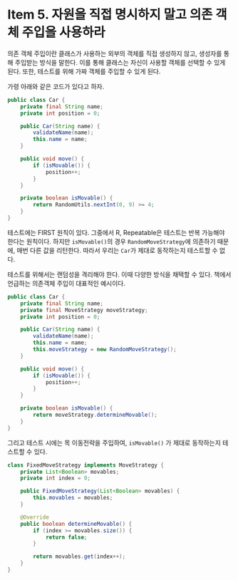 # Item 5. 자원을 직접 명시하지 말고 의존 객체 주입을 사용하라

의존 객체 주입이란 클래스가 사용하는 외부의 객체를 직접 생성하지 않고, 생성자를 통해 주입받는 방식을 말한다. 이를 통해 클래스는 자신이 사용할 객체를 선택할 수 있게 된다. 또한, 테스트를 위해 가짜 객체를 주입할 수 있게 된다.

가령 아래와 같은 코드가 있다고 하자.

```java
public class Car {
    private final String name;
    private int position = 0;

    public Car(String name) {
        validateName(name);
        this.name = name;
    }

    public void move() {
        if (isMovable()) {
            position++;
        }
    }

    private boolean isMovable() {
        return RandomUtils.nextInt(0, 9) >= 4;
    }
}
```

<!-- 테스트에는 FIRST 원칙이 있다. 그중에서 R, Repeatable은 테스트는 반복 가능해야 한다는 원칙이다. 하지만 `publishLotto()`의 경우 랜덤에 의존하기 때문에, 매번 다른 숫자를 발급한다. 따라서 우리는 로또를 생성할 때 인자로 넘어온 숫자가 겹치지 않는지, 즉 `validateNumbersDistinct()` 가 제대로 동작하는지 테스트할 수 없다. -->

테스트에는 FIRST 원칙이 있다. 그중에서 R, Repeatable은 테스트는 반복 가능해야 한다는 원칙이다. 하지만 `isMovable()`의 경우 `RandomMoveStrategy`에 의존하기 때문에, 매번 다른 값을 리턴한다. 따라서 우리는 `Car`가 제대로 동작하는지 테스트할 수 없다.

테스트를 위해서는 랜덤성을 격리해야 한다. 이때 다양한 방식을 채택할 수 있다. 책에서 언급하는 의존객체 주입이 대표적인 예시이다.

```java
public class Car {
    private final String name;
    private final MoveStrategy moveStrategy;
    private int position = 0;

    public Car(String name) {
        validateName(name);
        this.name = name;
        this.moveStrategy = new RandomMoveStrategy();
    }

    public void move() {
        if (isMovable()) {
            position++;
        }
    }

    private boolean isMovable() {
        return moveStrategy.determineMovable();
    }
}
```

그리고 테스트 시에는 목 이동전략을 주입하여, `isMovable()` 가 제대로 동작하는지 테스트할 수 있다.

```java
class FixedMoveStrategy implements MoveStrategy {
    private List<Boolean> movables;
    private int index = 0;

    public FixedMoveStrategy(List<Boolean> movables) {
        this.movables = movables;
    }

    @Override
    public boolean determineMovable() {
        if (index >= movables.size()) {
            return false;
        }

        return movables.get(index++);
    }
}
```